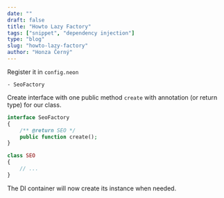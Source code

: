```yaml
---
date: ""
draft: false
title: "Howto Lazy Factory"
tags: ["snippet", "dependency injection"]
type: "blog"
slug: "howto-lazy-factory"
author: "Honza Černý"
---
```


Register it in `config.neon`

```neon
- SeoFactory
```

Create interface with one public method `create` with annotation (or return type) for our class.

```php
interface SeoFactory
{
    /** @return SEO */
    public function create();
}

class SEO
{
    // ...
}
```

The DI container will now create its instance when needed.
